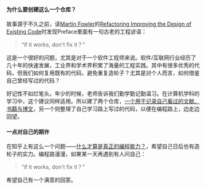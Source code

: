 #### 为什么要创建这么一个仓库？

故事源于不久之前，读[Martin Fowler](https://martinfowler.com/aboutMe.html)的[Refactoring Improving the Design of Existing Code](https://www.amazon.cn/s?_encoding=UTF8&field-keywords=Refactoring%20Improving%20the%20Design%20of%20Existing%20Code&search-alias=books)时发现Preface里面有一句古老的工程谚语：

> “if it works, don't fix it？” 

这是一个很好的问题，尤其是对于一个软件工程师来说。软件/互联网行业经历了几十年的快速发展，工业界和学术界积累了海量的工程实践。其中有很多优秀的代码，但我们如何复用既有的代码，避免重复造轮子？尤其是对个人而言，如何借鉴自己曾经写过的代码？

好记性不如烂笔头。年少的时候，老师告诉我们勤学勤记勤温习。在计算机学科的学习中，这个建议同样适用。所以建了两个仓库，[一个用于记录自己看过的文献、书籍与博文](https://github.com/PansonPanson/Java-Notes)，另一个则整理了自己学习路上写过的代码，以便在编程路上，边走边回望。

#### 一点对自己的期许

在知乎上有这么一个问题——[什么才算是真正的编程能力？](https://www.zhihu.com/question/31034164)，希望自己日后也有造轮子的实力。编程路漫漫，如果某一天再遇到有人问自己：

> “if it works, don't fix it？” 

希望自己有一个满意的回答。

